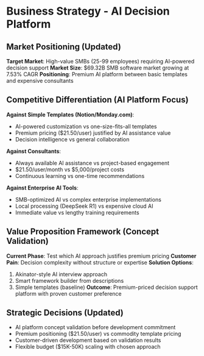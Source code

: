 # Business Strategy - AI Decision Platform

## Market Positioning (Updated)
**Target Market**: High-value SMBs (25-99 employees) requiring AI-powered decision support
**Market Size**: $69.32B SMB software market growing at 7.53% CAGR
**Positioning**: Premium AI platform between basic templates and expensive consultants

## Competitive Differentiation (AI Platform Focus)
**Against Simple Templates (Notion/Monday.com)**: 
- AI-powered customization vs one-size-fits-all templates
- Premium pricing ($21.50/user) justified by AI assistance value
- Decision intelligence vs general collaboration

**Against Consultants**:
- Always available AI assistance vs project-based engagement
- $21.50/user/month vs $5,000/project costs
- Continuous learning vs one-time recommendations

**Against Enterprise AI Tools**:
- SMB-optimized AI vs complex enterprise implementations
- Local processing (DeepSeek R1) vs expensive cloud AI
- Immediate value vs lengthy training requirements

## Value Proposition Framework (Concept Validation)
**Current Phase**: Test which AI approach justifies premium pricing
**Customer Pain**: Decision complexity without structure or expertise
**Solution Options**: 
1. Akinator-style AI interview approach
2. Smart framework builder from descriptions
3. Simple templates (baseline)
**Outcome**: Premium-priced decision support platform with proven customer preference

## Strategic Decisions (Updated)
- AI platform concept validation before development commitment
- Premium positioning ($21.50/user) vs commodity template pricing  
- Customer-driven development based on validation results
- Flexible budget ($15K-50K) scaling with chosen approach

